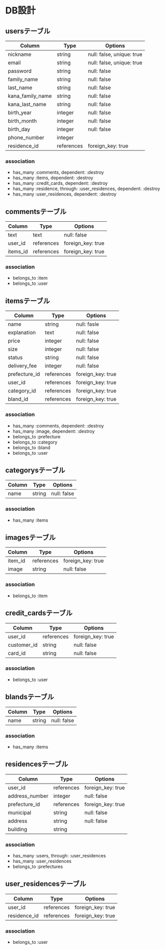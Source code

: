 # DB設計

## usersテーブル
|Column|Type|Options|
|------|----|-------|
|nickname|string|null: false, unique: true|
|email|string|null: false, unique: true|
|password|string|null: false|
|family_name|string|null: false|
|last_name|string|null: false|
|kana_family_name|string|null: false|
|kana_last_name|string|null: false|
|birth_year|integer|null: false|
|birth_month|integer|null: false|
|birth_day|integer|null: false|
|phone_number|integer|
|residence_id|references|foreign_key: true|

### association
  - has_many :comments, dependent: :destroy
  - has_many :items, dependent: :destroy
  - has_many :credit_cards, dependent: :destroy
  - has_many :residence, through: :user_residences, dependent: :destroy
  - has_many :user_residences, dependent: :destroy

## commentsテーブル
|Column|Type|Options|
|------|----|-------|
|text|text|null: false|
|user_id|references|foreign_key: true|
|items_id|references|foreign_key: true|

### association
  - belongs_to :item
  - belongs_to :user

## itemsテーブル
|Column|Type|Options|
|------|----|-------|
|name|string|null: fasle|
|explanation|text|null: false|
|price|integer|null: false|
|size|integer|null: false|
|status|string|null: false|
|delivery_fee|integer|null: false|
|prefecture_id|references|foreign_key: true|
|user_id|references|foreign_key: true|
|category_id|references|foreign_key: true|
|bland_id|references|foreign_key: true|

### association
  - has_many :comments, dependent: :destroy
  - has_many :image, dependent: :destroy
  - belongs_to :prefecture
  - belongs_to :category
  - belongs_to :bland
  - belongs_to :user

## categorysテーブル
|Column|Type|Options|
|------|----|-------|
|name|string|null: false|

### association
  - has_many :items

## imagesテーブル
|Column|Type|Options|
|------|----|-------|
|item_id|references|foreign_key: true|
|image|string|null: false|

### association
  - belongs_to :item

## credit_cardsテーブル
|Column|Type|Options|
|------|----|-------|
|user_id|references|foreign_key: true|
|customer_id|string|null: false|
|card_id|string|null: false|

### association
  - belongs_to :user

## blandsテーブル
|Column|Type|Options|
|------|----|-------|
|name|string|null: false|

### association
  - has_many :items

## residencesテーブル
|Column|Type|Options|
|------|----|-------|
|user_id|references|foreign_key: true|
|address_number|integer|null: false|
|prefecture_id|references|foreign_key: true|
|municipal|string|null: false|
|address|string|null: false|
|building|string|

### association
  - has_many :users, through: :user_residences
  - has_many :user_residences
  - belongs_to :prefectures

## user_residencesテーブル
|Column|Type|Options|
|------|----|-------|
|user_id|references|foreign_key: true|
|residence_id|references|foreign_key: true|

### association
  - belongs_to :user

